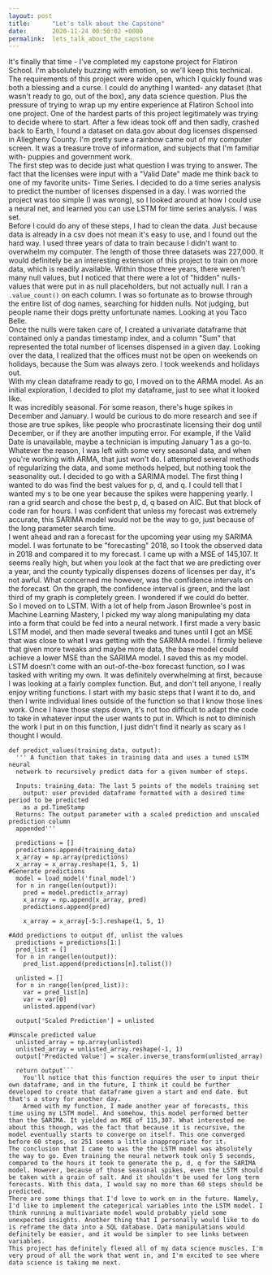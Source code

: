 ```yaml
---
layout: post
title:      "Let's talk about the Capstone"
date:       2020-11-24 00:50:02 +0000
permalink:  lets_talk_about_the_capstone
---
```



It's finally that time - I've  completed my capstone project for Flatiron School. I'm absolutely buzzing with emotion, so we'll keep this technical.  
The requirements of this project were wide open, which I quickly found was both a blessing and a curse. I could do anything I wanted- any dataset (that wasn't ready to go, out of the box), any data science question. Plus the pressure of trying to wrap up my entire experience at Flatiron School into one project. One of the hardest parts of this project legitimately was trying to decide where to start. After a few ideas took off and then sadly, crashed back to Earth, I found a dataset on data.gov about dog licenses dispensed in Allegheny County. I'm pretty sure a rainbow came out of my computer screen. It was a treasure trove of information, and subjects that I'm familiar with- puppies and government work.  
The first step was to decide just what question I was trying to answer. The fact that the licenses were input with a "Valid Date" made me think back to one of my favorite units- Time Series. I decided to do a time series analysis to predict the number of licenses dispensed in a day. I was worried the project was too simple (I was wrong), so I looked around at how I could use a neural net, and learned you can use LSTM for time series analysis. I was set.  
Before I could do any of these steps, I had to clean the data. Just because data is already in a csv does not mean it's easy to use, and I found out the hard way. I used three years of data to train because I didn't want to overwhelm my computer. The length of those three datasets was 227,000. It would definitely be an interesting extension of this project to train on more data, which is readily available. Within those three years, there weren't many null values, but I noticed that there were a lot of "hidden" nulls- values that were put in as null placeholders, but not actually null. I ran a ```.value_count()``` on each column. I was so fortunate as to browse through the entire list of dog names, searching for hidden nulls. Not judging, but people name their dogs pretty unfortunate names. Looking at you Taco Belle.  
Once the nulls were taken care of, I created a univariate dataframe that contained only a pandas timestamp index, and a column "Sum" that represented the total number of licenses dispensed in a given day. Looking over the data, I realized that the offices must not be open on weekends on holidays, because the Sum was always zero. I took weekends and holidays out.  
With my clean dataframe ready to go, I moved on to the ARMA model. As an initial exploration, I decided to plot my dataframe, just to see what it looked like.  
It was incredibly seasonal. For some reason, there's huge spikes in December and January. I would be curious to do more research and see if those are true spikes, like people who procrastinate licensing their dog until December, or if they are another imputing error. For example, if the Valid Date is unavailable, maybe a technician is imputing January 1 as a go-to.  
Whatever the reason, I was left with some very seasonal data, and when you're working with ARMA, that just won't do. I attempted several methods of regularizing the data, and some methods helped, but nothing took the seasonality out. I decided to go with a SARIMA model. The first thing I wanted to do was find the best values for p, d, and q. I could tell that I wanted my s to be one year because the spikes were happening yearly. I ran a grid search and chose the best p, d, q based on AIC. But that block of code ran for hours. I was confident that unless my forecast was extremely accurate, this SARIMA model would not be the way to go, just because of the long parameter search time.  
I went ahead and ran a forecast for the upcoming year using my SARIMA model. I was fortunate to be "forecasting" 2018, so I took the observed data in 2018 and compared it to my forecast. I came up with a MSE of 145,107. It seems really high, but when you look at the fact that we are predicting over a year, and the county typically dispenses dozens of licenses per day, it's not awful. What concerned me however, was the confidence intervals on the forecast. On the graph, the confidence interval is green, and the last third of my graph is completely green. I wondered if we could do better.  
So I moved on to LSTM. With a lot of help from Jason Brownlee's post in Machine Learning Mastery, I picked my way along manipulating my data into a form that could be fed into a neural network. I first made a very basic LSTM model, and then made several tweaks and tunes until I got an MSE that was close to what I was getting with the SARIMA model. I firmly believe that given more tweaks and maybe more data, the base model could achieve a lower MSE than the SARIMA model. I saved this as my model.  
LSTM doesn't come with an out-of-the-box forecast function, so I was tasked with writing my own. It was definitely overwhelming at first, because I was looking at a fairly complex function. But, and don't tell anyone, I really enjoy writing functions. I start with my basic steps that I want it to do, and then I write individual lines outside of the function so that I know those lines work. Once I have those steps down, it's not too difficult to adapt the code to take in whatever input the user wants to put in. Which is not to diminish the work I put in on this function, I just didn't find it nearly as scary as I thought I would.  
```
def predict_values(training_data, output):
  ''' A function that takes in training data and uses a tuned LSTM neural 
  network to recursively predict data for a given number of steps.

  Inputs: training_data: The last 5 points of the models training set
    output: user provided dataframe formatted with a desired time period to be predicted
    as a pd.TimeStamp 
  Returns: The output parameter with a scaled prediction and unscaled prediction column 
  appended'''

  predictions = []
  predictions.append(training_data)
  x_array = np.array(predictions)
  x_array = x_array.reshape(1, 5, 1)
#Generate predictions
  model = load_model('final_model')
  for n in range(len(output)):
    pred = model.predict(x_array)
    x_array = np.append(x_array, pred)
    predictions.append(pred)

    x_array = x_array[-5:].reshape(1, 5, 1)

#Add predictions to output df, unlist the values
  predictions = predictions[1:]
  pred_list = []
  for n in range(len(output)):
    pred_list.append(predictions[n].tolist())

  unlisted = []
  for n in range(len(pred_list)):
    var = pred_list[n]
    var = var[0]
    unlisted.append(var)

  output['Scaled Prediction'] = unlisted

#Unscale predicted value
  unlisted_array = np.array(unlisted)
  unlisted_array = unlisted_array.reshape(-1, 1)
  output['Predicted Value'] = scaler.inverse_transform(unlisted_array)

  return output```  
	You'll notice that this function requires the user to input their own dataframe, and in the future, I think it could be further developed to create that dataframe given a start and end date. But that's a story for another day.  
	Armed with my function, I made another year of forecasts, this time using my LSTM model. And somehow, this model performed better than the SARIMA. It yielded an MSE of 115,307. What interested me about this though, was the fact that because it is recursive, the model eventually starts to converge on itself. This one converged before 60 steps, so 251 seems a little inappropriate for it.  
The conclusion that I came to was the the LSTM model was absolutely the way to go. Even training the neural network took only 5 seconds, compared to the hours it took to generate the p, d, q for the SARIMA model. However, because of those seasonal spikes, even the LSTM should be taken with a grain of salt. And it shouldn't be used for long term forecasts. With this data, I would say no more than 60 steps should be predicted. 
There are some things that I'd love to work on in the future. Namely, I'd like to implement the categorical variables into the LSTM model. I think running a multivariate model would probably yield some unexpected insights. Another thing that I personally would like to do is reframe the data into a SQL database. Data manipulations would definitely be easier, and it would be simpler to see links between variables.  
This project has definitely flexed all of my data science muscles. I'm very proud of all the work that went in, and I'm excited to see where data science is taking me next. 
